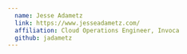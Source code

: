 ```yaml
---
  name: Jesse Adametz
  link: https://www.jesseadametz.com/
  affiliation: Cloud Operations Engineer, Invoca
  github: jadametz
---
```

